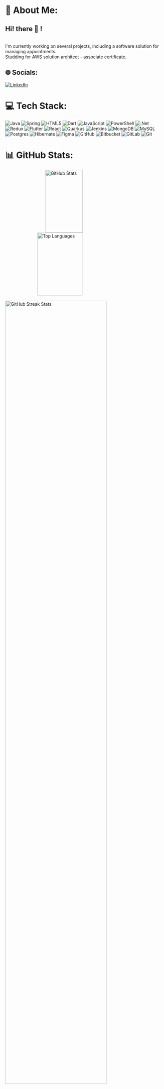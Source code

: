 # 💫 About Me:
## Hi! there 👋 !
<br>I'm currently working on several projects, including a software solution for managing appointments.<br>Studding for AWS solution architect - associate certificate.


## 🌐 Socials:
[![LinkedIn](https://img.shields.io/badge/LinkedIn-%230077B5.svg?logo=linkedin&logoColor=white)](https://linkedin.com/in/hristijan-chochevski) 

# 💻 Tech Stack:
![Java](https://img.shields.io/badge/java-%23ED8B00.svg?style=for-the-badge&logo=openjdk&logoColor=white) ![Spring](https://img.shields.io/badge/spring-%236DB33F.svg?style=for-the-badge&logo=spring&logoColor=white) ![HTML5](https://img.shields.io/badge/html5-%23E34F26.svg?style=for-the-badge&logo=html5&logoColor=white) ![Dart](https://img.shields.io/badge/dart-%230175C2.svg?style=for-the-badge&logo=dart&logoColor=white) ![JavaScript](https://img.shields.io/badge/javascript-%23323330.svg?style=for-the-badge&logo=javascript&logoColor=%23F7DF1E) ![PowerShell](https://img.shields.io/badge/PowerShell-%235391FE.svg?style=for-the-badge&logo=powershell&logoColor=white) ![.Net](https://img.shields.io/badge/.NET-5C2D91?style=for-the-badge&logo=.net&logoColor=white) ![Redux](https://img.shields.io/badge/redux-%23593d88.svg?style=for-the-badge&logo=redux&logoColor=white) ![Flutter](https://img.shields.io/badge/Flutter-%2302569B.svg?style=for-the-badge&logo=Flutter&logoColor=white) ![React](https://img.shields.io/badge/react-%2320232a.svg?style=for-the-badge&logo=react&logoColor=%2361DAFB) ![Quarkus](https://img.shields.io/badge/quarkus-%234794EB.svg?style=for-the-badge&logo=quarkus&logoColor=white) ![Jenkins](https://img.shields.io/badge/jenkins-%232C5263.svg?style=for-the-badge&logo=jenkins&logoColor=white) ![MongoDB](https://img.shields.io/badge/MongoDB-%234ea94b.svg?style=for-the-badge&logo=mongodb&logoColor=white) ![MySQL](https://img.shields.io/badge/mysql-4479A1.svg?style=for-the-badge&logo=mysql&logoColor=white) ![Postgres](https://img.shields.io/badge/postgres-%23316192.svg?style=for-the-badge&logo=postgresql&logoColor=white) ![Hibernate](https://img.shields.io/badge/Hibernate-59666C?style=for-the-badge&logo=Hibernate&logoColor=white) ![Figma](https://img.shields.io/badge/figma-%23F24E1E.svg?style=for-the-badge&logo=figma&logoColor=white) ![GitHub](https://img.shields.io/badge/github-%23121011.svg?style=for-the-badge&logo=github&logoColor=white) ![Bitbucket](https://img.shields.io/badge/bitbucket-%230047B3.svg?style=for-the-badge&logo=bitbucket&logoColor=white) ![GitLab](https://img.shields.io/badge/gitlab-%23181717.svg?style=for-the-badge&logo=gitlab&logoColor=white) ![Git](https://img.shields.io/badge/git-%23F05033.svg?style=for-the-badge&logo=git&logoColor=white)
# 📊 GitHub Stats:
<div align="begin">
  <div style="display: flex; justify-content: center; flex-wrap: wrap;">
    <img src="https://github-readme-stats.vercel.app/api?username=HristijanCH&theme=dark&hide_border=false&include_all_commits=false&count_private=true" alt="GitHub Stats" style="width: 48%; height: 200px; max-width: 350px; min-width: 250px;" />
    <img src="https://github-readme-stats.vercel.app/api/top-langs/?username=HristijanCH&theme=dark&hide_border=false&include_all_commits=true&count_private=true&layout=compact" alt="Top Languages" style="width: 48%; height: 200px; max-width: 400px; min-width: 300px;" />
  </div>
  <br />
  <img src="https://github-readme-streak-stats.herokuapp.com/?user=HristijanCH&theme=dark&hide_border=false" alt="GitHub Streak Stats" style="width: 80%; max-width: 600px; min-width: 300px;" />
</div>

## 🏆 GitHub Trophies
![](https://github-profile-trophy.vercel.app/?username=HristijanCH&theme=radical&no-frame=false&no-bg=true&margin-w=4)

---
[![](https://visitcount.itsvg.in/api?id=HristijanCH&icon=0&color=0)](https://visitcount.itsvg.in)

<!-- Proudly created with GPRM ( https://gprm.itsvg.in ) -->

